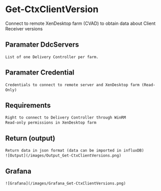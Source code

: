 # Get-CtxClientVersion
Connect to remote XenDesktop farm (CVAD) to obtain data about Client Receiver versions

## Paramater DdcServers
    List of one Delivery Controller per farm.

## Paramater Credential
    Credentials to connect to remote server and XenDesktop farm (Read-Only)
  
## Requirements
    Right to connect to Delivery Controller through WinRM
    Read-only permissions in XenDesktop farm

## Return (output)
    Return data in json format (data can be imported in influxDB)
    ![Output](/images/Output_Get-CtxClientVersions.png)

## Grafana
    ![Grafana](/images/Grafana_Get-CtxClientVersions.png)
